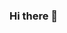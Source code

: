 ### Hi there 👋

<!--
**Katekeeley1/Katekeeley1** is a ✨ _special_ ✨ repository because its `README.md` (this file) appears on your GitHub profile.

Here are some ideas to get you started:

- 🔭 I’m currently working on ... this
- 🌱 I’m currently learning ... Danish
- 👯 I’m looking to collaborate on ... baseball
- 🤔 I’m looking for help with ... 
- 💬 Ask me about ...
- 📫 How to reach me: ... dont
- 😄 Pronouns: ... she her
- ⚡ Fun fact: ...Im hungry rn
-->
